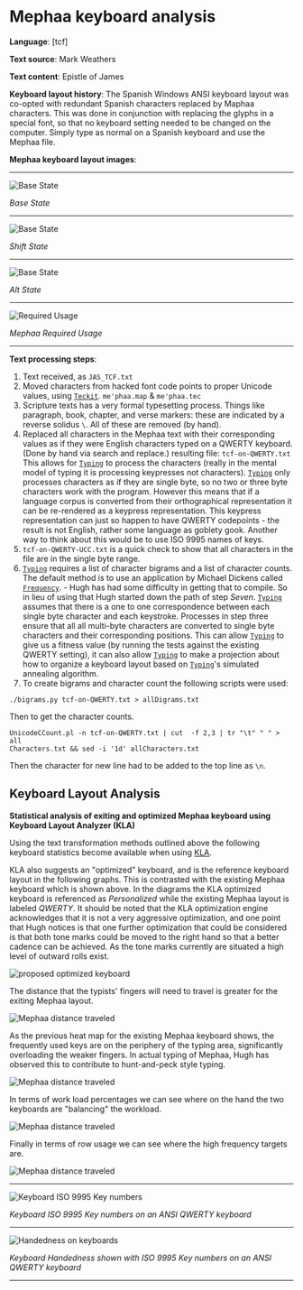 # Mephaa keyboard analysis

**Language**: [tcf]

**Text source**: Mark Weathers

**Text content**: Epistle of James

**Keyboard layout history**: The Spanish Windows ANSI keyboard layout was co-opted with redundant Spanish characters replaced by Maphaa characters. This was done in conjunction with replacing the glyphs in a special font, so that no keyboard setting needed to be changed on the computer. Simply type as normal on a Spanish keyboard and use the Mephaa file.

**Mephaa keyboard layout images**:

---

![Base State](Images/Mephaa-state-0.png)

_Base State_

---

![Base State](Images/Mephaa-state-shift.png)

_Shift State_

---

![Base State](Images/Mephaa-state-alt.png)

_Alt State_

---

![Required Usage](Images/tcf-heatmap-with-full-text.png)

_Mephaa Required Usage_

---

**Text processing steps**:

1. Text received, as `JAS_TCF.txt`
2. Moved characters from hacked font code points to proper Unicode values, using [`Teckit`](https://github.com/silnrsi/teckit). `me'phaa.map` & `me'phaa.tec`
3. Scripture texts has a very formal typesetting process. Things like paragraph, book, chapter, and verse markers: these are indicated by a reverse solidus `\`. All of these are removed (by hand).
4. Replaced all characters in the Mephaa text with their corresponding values as if they were English characters typed on a QWERTY keyboard. (Done by hand via search and replace.) resulting file: `tcf-on-QWERTY.txt`
 This allows for [`Typing`](https://github.com/michaeldickens/Typing) to process the characters (really in the mental model of typing it is processing keypresses not characters). [`Typing`](https://github.com/michaeldickens/Typing) only processes characters as if they are single byte, so no two or three byte characters work with the program. However this means that if a language corpus is converted from their orthographical representation it can be re-rendered as a keypress representation. This keypress representation can just so happen to have QWERTY codepoints - the result is not English, rather some language as goblety gook. Another way to think about this would be to use ISO 9995 names of keys.
5. `tcf-on-QWERTY-UCC.txt` is a quick check to show that all characters in the file are in the single byte range.
6. [`Typing`](https://github.com/michaeldickens/Typing) requires a list of character bigrams and a list of character counts.
 The default method is to use an application by Michael Dickens called [`Frequency`](https://github.com/michaeldickens/Frequency). - Hugh has had some difficulty in getting that to compile. So in lieu of using that Hugh started down the path of step _Seven_.
 [`Typing`](https://github.com/michaeldickens/Typing) assumes that there is a one to one correspondence between each single byte character and each keystroke. Processes in step three ensure that all all multi-byte characters are converted to single byte characters and their corresponding positions. This can allow [`Typing`](https://github.com/michaeldickens/Typing) to give us a fitness value (by running the tests against the existing QWERTY setting), it can also allow [`Typing`](https://github.com/michaeldickens/Typing) to make a projection about how to organize a keyboard layout based on [`Typing`](https://github.com/michaeldickens/Typing)'s simulated annealing algorithm.
7. To create bigrams and character count the following scripts were used:

  ```
./bigrams.py tcf-on-QWERTY.txt > allDigrams.txt
 ```
 Then to get the character counts.
  ```
 UnicodeCCount.pl -n tcf-on-QWERTY.txt | cut  -f 2,3 | tr "\t" " " > all
 Characters.txt && sed -i '1d' allCharacters.txt
 ```

 Then the character for new line had to be added to the top line as `\n`.

<!-- 7. To create bigrams the service at the following website was used: https://www.dcode.fr/bigrams. The following settings were also used:
   *  ALL CHARACTERS (INCLUDING PUNCTUATION AND SYMBOLS)
   * STANDARDIZATION OF LETTERS (IGNORE UPPER-LOWER CASE AND DIACRITICS) [un-checked]
   * Analyze BY SLIDING (ABCDEF => AB,BC,CD,DE,EF)
   * KEEP WORDS BORDERS (ABC_DE ≠ ABCDE) [checked]
   * COUNT APPEARANCES


  ![Bigram Options](Images/Bigram-counting.png)


  The website produces a down-loadable `.csv` file `tcf-on-QWERTY-bigram-count-ori.csv`. Some editing of this CSV file is necessary to convert it into the same format of bigram file that [`Typing`](https://github.com/michaeldickens/Typing) expects (`\n` for new line, `\\` for `\`, `\t` for TAB, and only a space between the character column and the count column). -->

## Keyboard Layout Analysis
**Statistical analysis of exiting and optimized Mephaa keyboard using Keyboard Layout Analyzer (KLA)**

Using the text transformation methods outlined above the following keyboard statistics become available when using [KLA](http://patorjk.com/keyboard-layout-analyzer/#/main).

KLA also suggests an "optimized" keyboard, and is the reference keyboard layout in the following graphs. This is contrasted with the existing Mephaa keyboard which is shown above. In the diagrams the KLA optimized keyboard is referenced as _Personalized_ while the existing Mephaa layout is labeled _QWERTY_. It should be noted that the KLA optimization engine acknowledges that it is not a very aggressive optimization, and one point that Hugh notices is that one further optimization that could be considered is that both tone marks could be moved to the right hand so that a better cadence can be achieved. As the tone marks currently are situated a high level of outward rolls exist.  

![proposed optimized keyboard](Images/tcf-kla-keyboard-layout.png)

The distance that the typists' fingers will need to travel is greater for the exiting Mephaa layout.

![Mephaa distance traveled](Images/tcf-distance.png)

As the previous heat map for the existing Mephaa keyboard shows, the frequently used keys are on the periphery of the typing area, significantly overloading the weaker fingers. In actual typing of Mephaa, Hugh has observed this to contribute to hunt-and-peck style typing.

![Mephaa distance traveled](Images/tcf-finger-load.png)

In terms of work load percentages we can see where on the hand the two keyboards are "balancing" the workload.

![Mephaa distance traveled](Images/tcf-percentage-load.png)

Finally in terms of row usage we can see where the high frequency targets are.

![Mephaa distance traveled](Images/tcf-row-usage.png)

---

 ![Keyboard ISO 9995 Key numbers](Images/Keyboard-Key-IDs.png)

_Keyboard ISO 9995 Key numbers on an ANSI QWERTY keyboard_

---

 ![Handedness on keyboards](Images/Keyboard-Handedness.png)

_Keyboard Handedness shown with ISO 9995 Key numbers on an ANSI QWERTY keyboard_

---

<!-- Link to keyboard file:  http://www.keyboard-layout-editor.com/#/gists/12b42baca7030bfabea5181833232e2b -->

